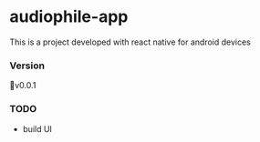 # audiophile-app
This is a project developed with react native for android devices
### Version
🔖v0.0.1
### TODO
- build UI
